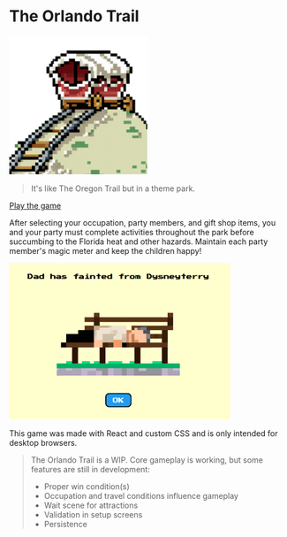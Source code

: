 # The Orlando Trail

<img src="public/logo.png" width="250">

> It's like The Oregon Trail but in a theme park.

[Play the game](https://seesharpcode.github.io/the-orlando-trail/)

After selecting your occupation, party members, and gift shop items, you and your party must complete activities throughout the park before succumbing to the Florida heat and other hazards. Maintain each party member's magic meter and keep the children happy!

<img src="assets/dysneyterry.png" width="400">

This game was made with React and custom CSS and is only intended for desktop browsers.

> The Orlando Trail is a WIP. Core gameplay is working, but some features are still in development:
>
> - Proper win condition(s)
> - Occupation and travel conditions influence gameplay
> - Wait scene for attractions
> - Validation in setup screens
> - Persistence
